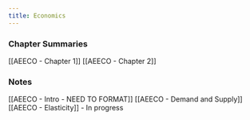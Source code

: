 ```yaml
---
title: Economics
---
```

### Chapter Summaries
[[AEECO - Chapter 1]]
[[AEECO - Chapter 2]]

### Notes
[[AEECO - Intro - NEED TO FORMAT]]
[[AEECO - Demand and Supply]]
[[AEECO - Elasticity]] - In progress







